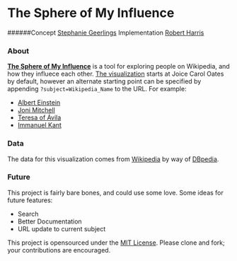 # The Sphere of My Influence
######Concept [Stephanie Geerlings](https://twitter.com/geerlinger) Implementation [Robert Harris](https://twitter.com/trebor)


### About
[**The Sphere of My Influence**](http://treboresque.github.io/tsomi/) is a tool for exploring people on Wikipedia, and how they influece each other.  [The visualization](http://treboresque.github.io/tsomi/) starts at Joice Carol Oates by default, however an alternate starting point can be specified by appending `?subject=Wikipedia_Name` to the URL.  For example:

  - [Albert Einstein](http://treboresque.github.io/tsomi?subject=Albert_Einstein)
  - [Joni Mitchell](http://treboresque.github.io/tsomi?subject=Joni_Mitchell)
  - [Teresa of Ávila](http://treboresque.github.io/tsomi?subject=Teresa_of_Ávila)
  - [Immanuel Kant](http://treboresque.github.io/tsomi?subject=Immanuel_Kant)

### Data
The data for this visualization comes from [Wikipedia](http://wikipedia.org) by way of [DBpedia](http://dbpedia.org).

### Future
This project is fairly bare bones, and could use some love.  Some ideas for future features:

  - Search
  - Better Documentation
  - URL update to current subject

This project is opensourced under the [MIT License](http://opensource.org/licenses/MIT).  Please clone and fork; your contributions are encouraged.
